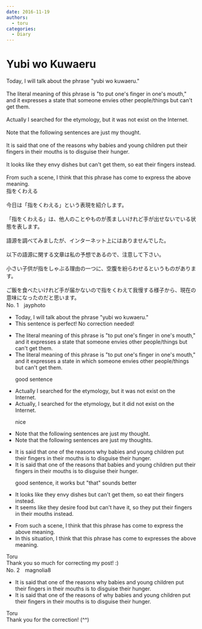 ```yaml
---
date: 2016-11-19
authors:
  - toru
categories:
  - Diary
---
```


<h1 id="subject_show">Yubi wo Kuwaeru</h1>
<div class="date" hidden>Nov 19, 2016 14:46</div>
<div id="post"><div id="body_show_ori">
Today, I will talk about the phrase "yubi wo kuwaeru."<br/><br/>The literal meaning of this phrase is "to put one's finger in one's mouth," and it expresses a state that someone envies other people/things but can't get them.<br/><br/>Actually I searched for the etymology, but it was not exist on the Internet.<br/><br/>Note that the following sentences are just my thought.<br/><br/>It is said that one of the reasons why babies and young children put their fingers in their mouths is to disguise their hunger.<br/><br/>It looks like they envy dishes but can't get them, so eat their fingers instead.<br/><br/>From such a scene, I think that this phrase has come to express the above meaning.
</div></div>

<!-- more -->

<div id="post_ja"><div id="body_show_mo">
指をくわえる<br/><br/>今日は「指をくわえる」という表現を紹介します。<br/><br/>「指をくわえる」は、他人のことやものが羨ましいけれど手が出せないでいる状態を表します。<br/><br/>語源を調べてみましたが、インターネット上にはありませんでした。<br/><br/>以下の語源に関する文章は私の予想であるので、注意して下さい。<br/><br/>小さい子供が指をしゃぶる理由の一つに、空腹を紛らわせるというものがあります。<br/><br/>ご飯を食べたいけれど手が届かないので指をくわえて我慢する様子から、現在の意味になったのだと思います。
</div></div>
<div id="block"><div class="first_name"> No. 1　<span class="just_name">jayphoto</span></div><div id="block2">
<ul class="correction_field">
<li class="incorrect">Today, I will talk about the phrase "yubi wo kuwaeru."</li>
<li class="corrected perfect">This sentence is perfect! No correction needed!</li>
</ul>
<ul class="correction_field">
<li class="incorrect">The literal meaning of this phrase is "to put one's finger in one's mouth," and it expresses a state that someone envies other people/things but can't get them.</li>
<li class="corrected correct">
The literal meaning of this phrase is "to put one's finger in one's mouth," and it expresses a state <span class="f_blue">in which</span> someone envies other people/things but can't get them.
<p class="correction_comment">good sentence</p>
</li>
</ul>
<ul class="correction_field">
<li class="incorrect">Actually I searched for the etymology, but it was not exist on the Internet.</li>
<li class="corrected correct">
Actually<span class="f_blue">,</span> I searched for the etymology, but it <span class="f_red">did</span> not exist on the Internet.
<p class="correction_comment">nice</p>
</li>
</ul>
<ul class="correction_field">
<li class="incorrect">Note that the following sentences are just my thought.</li>
<li class="corrected correct">
Note that the following sentences are just my thought<span class="f_red">s</span>.
</li>
</ul>
<ul class="correction_field">
<li class="incorrect">It is said that one of the reasons why babies and young children put their fingers in their mouths is to disguise their hunger.</li>
<li class="corrected correct">
It is said that one of the reasons <span class="f_blue">that</span> babies and young children put their fingers in their mouths is to disguise their hunger.
<p class="correction_comment">good sentence, it works but "that" sounds better</p>
</li>
</ul>
<ul class="correction_field">
<li class="incorrect">It looks like they envy dishes but can't get them, so eat their fingers instead.</li>
<li class="corrected correct">
It <span class="f_blue">seems</span> like they <span class="f_blue">desire food</span> but can't <span class="f_blue">have it</span>, so <span class="f_blue">they</span> <span class="f_blue">put</span> their fingers <span class="f_blue">in their mouths</span> instead.
</li>
</ul>
<ul class="correction_field">
<li class="incorrect">From such a scene, I think that this phrase has come to express the above meaning.</li>
<li class="corrected correct">
<span class="f_blue">In this situation</span>, I think that this phrase <span class="f_red"><span class="sline">has come to</span></span> express<span class="f_blue">es</span> the above meaning.
</li>
</ul>
</div><div class="name"><span class="just_name">Toru</span><br>
Thank you so much for correcting my post! :)
</div>
</div>
<div id="block"><div class="first_name"> No. 2　<span class="just_name">magnolia8</span></div><div id="block2">
<ul class="correction_field">
<li class="incorrect">It is said that one of the reasons why babies and young children put their fingers in their mouths is to disguise their hunger.</li>
<li class="corrected correct">
It is said that one of the reasons <span class="f_blue">of </span>why babies and young children put their fingers in their mouths is to disguise their hunger.
</li>
</ul>
</div><div class="name"><span class="just_name">Toru</span><br>
Thank you for the correction! (^^)
</div>
</div>
